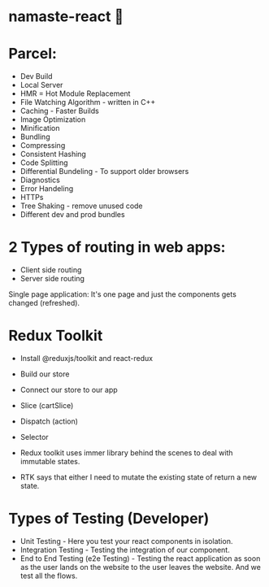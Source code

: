 # namaste-react 🚀

# Parcel:

- Dev Build
- Local Server
- HMR = Hot Module Replacement
- File Watching Algorithm - written in C++
- Caching - Faster Builds
- Image Optimization
- Minification
- Bundling
- Compressing
- Consistent Hashing
- Code Splitting
- Differential Bundeling - To support older browsers
- Diagnostics
- Error Handeling
- HTTPs
- Tree Shaking - remove unused code
- Different dev and prod bundles

# 2 Types of routing in web apps:

- Client side routing
- Server side routing

Single page application: It's one page and just the components gets changed (refreshed).

# Redux Toolkit

- Install @reduxjs/toolkit and react-redux
- Build our store
- Connect our store to our app
- Slice (cartSlice)
- Dispatch (action)
- Selector

- Redux toolkit uses immer library behind the scenes to deal with immutable states.
- RTK says that either I need to mutate the existing state of return a new state.

# Types of Testing (Developer)

- Unit Testing - Here you test your react components in isolation.
- Integration Testing - Testing the integration of our component.
- End to End Testing (e2e Testing) - Testing the react application as soon as the user lands on the website to the user leaves the website. And we test all the flows.

